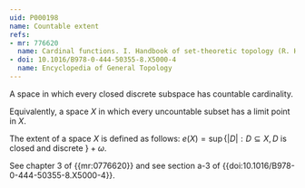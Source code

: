 ```yaml
---
uid: P000198
name: Countable extent
refs:
- mr: 776620
  name: Cardinal functions. I. Handbook of set-theoretic topology (R. Hodel)
- doi: 10.1016/B978-0-444-50355-8.X5000-4
  name: Encyclopedia of General Topology
---
```


A space in which every closed discrete subspace has countable cardinality.

Equivalently, a space $X$ in which every uncountable subset has a limit point in $X$.

The extent of a space $X$ is defined as follows: $e(X) = \sup\{|D| : D \subseteq X, D \text{ is closed and discrete } \} + \omega$.

See chapter $3$ of {{mr:0776620}} and see section a-$3$ of {{doi:10.1016/B978-0-444-50355-8.X5000-4}}.
